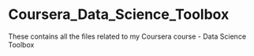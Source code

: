# Coursera_Data_Science_Toolbox
These contains all the files related to my Coursera course - Data Science Toolbox

